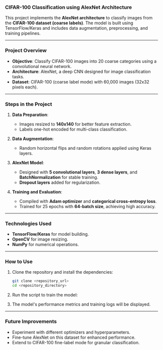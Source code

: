 ### CIFAR-100 Classification using AlexNet Architecture  

This project implements the **AlexNet architecture** to classify images from the **CIFAR-100 dataset (coarse labels)**. The model is built using TensorFlow/Keras and includes data augmentation, preprocessing, and training pipelines.

---

### **Project Overview**  
- **Objective**: Classify CIFAR-100 images into 20 coarse categories using a convolutional neural network.  
- **Architecture**: AlexNet, a deep CNN designed for image classification tasks.  
- **Dataset**: CIFAR-100 (coarse label mode) with 60,000 images (32x32 pixels each).  

---

### **Steps in the Project**  

1. **Data Preparation**:  
   - Images resized to **140x140** for better feature extraction.  
   - Labels one-hot encoded for multi-class classification.  

2. **Data Augmentation**:  
   - Random horizontal flips and random rotations applied using Keras layers.  

3. **AlexNet Model**:  
   - Designed with **5 convolutional layers**, **3 dense layers**, and **BatchNormalization** for stable training.  
   - **Dropout layers** added for regularization.  

4. **Training and Evaluation**:  
   - Compiled with **Adam optimizer** and **categorical cross-entropy loss**.  
   - Trained for 25 epochs with **64-batch size**, achieving high accuracy.  

---

### **Technologies Used**  
- **TensorFlow/Keras** for model building.  
- **OpenCV** for image resizing.  
- **NumPy** for numerical operations.  

---

### **How to Use**  

1. Clone the repository and install the dependencies:  
   ```bash
   git clone <repository_url>
   cd <repository_directory>
   ```  

2. Run the script to train the model:  

3. The model's performance metrics and training logs will be displayed.  

---

### **Future Improvements**  
- Experiment with different optimizers and hyperparameters.  
- Fine-tune AlexNet on this dataset for enhanced performance.  
- Extend to CIFAR-100 fine-label mode for granular classification.  

